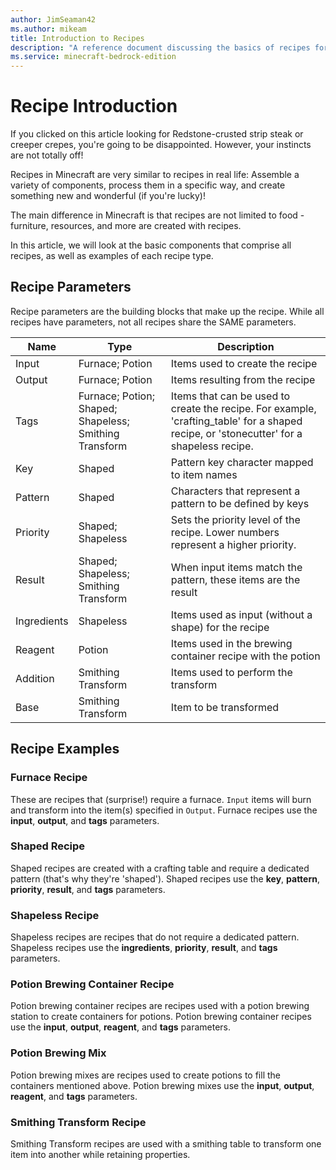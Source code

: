 ```yaml
---
author: JimSeaman42
ms.author: mikeam
title: Introduction to Recipes
description: "A reference document discussing the basics of recipes for creators"
ms.service: minecraft-bedrock-edition
---
```


# Recipe Introduction

If you clicked on this article looking for Redstone-crusted strip steak or creeper crepes, you're going to be disappointed. However, your instincts are not totally off!

Recipes in Minecraft are very similar to recipes in real life: Assemble a variety of components, process them in a specific way, and create something new and wonderful (if you're lucky)!

The main difference in Minecraft is that recipes are not limited to food - furniture, resources, and more are created with recipes.

In this article, we will look at the basic components that comprise all recipes, as well as examples of each recipe type.

## Recipe Parameters

Recipe parameters are the building blocks that make up the recipe. While all recipes have parameters, not all recipes share the SAME parameters.

| Name | Type  | Description |
|--------------|-----------|------------|
|Input |Furnace; Potion| Items used to create the recipe|
|Output| Furnace; Potion| Items resulting from the recipe|
|Tags |Furnace; Potion; Shaped; Shapeless; Smithing Transform |Items that can be used to create the recipe. For example, 'crafting_table' for a shaped recipe, or 'stonecutter' for a shapeless recipe.|
|Key |Shaped |Pattern key character mapped to item names |
|Pattern |Shaped |Characters that represent a pattern to be defined by keys |
|Priority |Shaped; Shapeless |Sets the priority level of the recipe. Lower numbers represent a higher priority. |
|Result |Shaped; Shapeless; Smithing Transform |When input items match the pattern, these items are the result |
|Ingredients |Shapeless |Items used as input (without a shape) for the recipe |
|Reagent |Potion |Items used in the brewing container recipe with the potion |
|Addition |Smithing Transform |Items used to perform the transform |
|Base |Smithing Transform |Item to be transformed |

## Recipe Examples

### Furnace Recipe

These are recipes that (surprise!) require a furnace. `Input` items will burn and transform into the item(s) specified in `Output`. Furnace recipes use the **input**, **output**, and **tags** parameters.

### Shaped Recipe

Shaped recipes are created with a crafting table and require a dedicated pattern (that's why they're 'shaped'). Shaped recipes use the **key**, **pattern**, **priority**, **result**, and **tags** parameters.

### Shapeless Recipe

Shapeless recipes are recipes that do not require a dedicated pattern. Shapeless recipes use the **ingredients**, **priority**, **result**, and **tags** parameters.

### Potion Brewing Container Recipe

Potion brewing container recipes are recipes used with a potion brewing station to create containers for potions. Potion brewing container recipes use the **input**, **output**, **reagent**, and **tags** parameters.

### Potion Brewing Mix

Potion brewing mixes are recipes used to create potions to fill the containers mentioned above. Potion brewing mixes use the **input**, **output**, **reagent**, and **tags** parameters.

### Smithing Transform Recipe

Smithing Transform recipes are used with a smithing table to transform one item into another while retaining properties.
